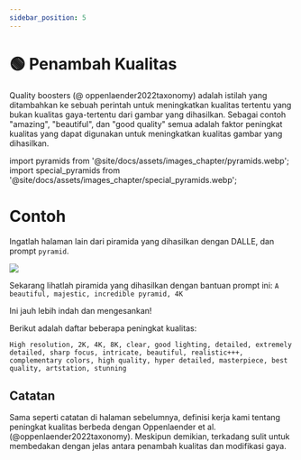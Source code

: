 ```yaml
---
sidebar_position: 5
---
```


# 🟢 Penambah Kualitas

Quality boosters (@ oppenlaender2022taxonomy) adalah istilah yang ditambahkan ke sebuah perintah untuk meningkatkan kualitas tertentu yang bukan kualitas gaya-tertentu dari gambar yang dihasilkan. Sebagai contoh "amazing", "beautiful", dan "good quality" semua adalah faktor peningkat kualitas yang dapat digunakan untuk meningkatkan kualitas gambar yang dihasilkan.

import pyramids from '@site/docs/assets/images_chapter/pyramids.webp';
import special_pyramids from '@site/docs/assets/images_chapter/special_pyramids.webp';

# Contoh

Ingatlah halaman lain dari piramida yang dihasilkan dengan DALLE, dan prompt `pyramid`.

<div style={{textAlign: 'center'}}>
  <img src={pyramids} style={{width: "750px"}}/>
</div>

Sekarang lihatlah piramida yang dihasilkan dengan bantuan prompt ini: `A beautiful, majestic, incredible pyramid, 4K`

<div style={{textAlign: 'center'}}>
  <LazyLoadImage src={special_pyramids} style={{width: "750px"}} />
</div>

Ini jauh lebih indah dan mengesankan!

Berikut adalah daftar beberapa peningkat kualitas:
```text
High resolution, 2K, 4K, 8K, clear, good lighting, detailed, extremely detailed, sharp focus, intricate, beautiful, realistic+++, complementary colors, high quality, hyper detailed, masterpiece, best quality, artstation, stunning
```

## Catatan

Sama seperti catatan di halaman sebelumnya, definisi kerja kami tentang peningkat kualitas berbeda dengan Oppenlaender et al.(@oppenlaender2022taxonomy). Meskipun demikian, terkadang sulit untuk membedakan dengan jelas antara penambah kualitas dan modifikasi gaya.
